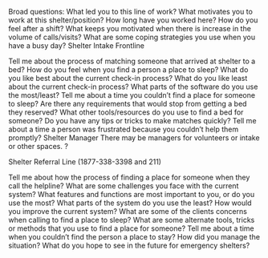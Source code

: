 Broad questions:
What led you to this line of work?
What motivates you to work at this shelter/position?
How long have you worked here?
How do you feel after a shift?
What keeps you motivated when there is increase in the volume of calls/visits?
What are some coping strategies you use when you have a busy day?
Shelter Intake Frontline

Tell me about the process of matching someone that arrived at shelter to a bed?
How do you feel when you find a person a place to sleep?
What do you like best about the current check-in process?
What do you like least about the current check-in process?
What parts of the software do you use the most/least?
Tell me about a time you couldn’t find a place for someone to sleep?
Are there any requirements that would stop from getting a bed they reserved?
What other tools/resources do you use to find a bed for someone?
Do you have any tips or tricks to make matches quickly?
Tell me about a time a person was frustrated because you couldn’t help them promptly?
Shelter Manager
There may be managers for volunteers or intake or other spaces.
?

Shelter Referral Line (1877-338-3398 and 211)

Tell me about how the process of finding a place for someone when they call the helpline?
What are some challenges you face with the current system?
What features and functions are most important to you, or do you use the most?
What parts of the system do you use the least?
How would you improve the current system?
What are some of the clients concerns when calling to find a place to sleep?
What are some alternate tools, tricks or methods that you use to find a place for someone?
Tell me about a time when you couldn’t find the person a place to stay? How did you manage the situation?
What do you hope to see in the future for emergency shelters?
